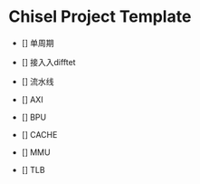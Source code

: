 Chisel Project Template
=======================

- [] 单周期

- [] 接入入difftet

- [] 流水线

- [] AXI

- [] BPU

- [] CACHE

- [] MMU

- [] TLB